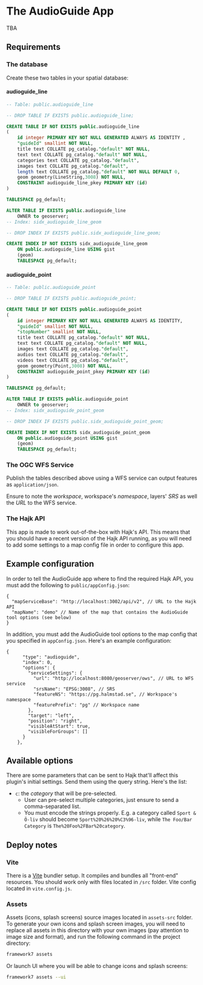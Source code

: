 # The AudioGuide App

TBA

## Requirements

### The database

Create these two tables in your spatial database:

#### audioguide_line

```sql
-- Table: public.audioguide_line

-- DROP TABLE IF EXISTS public.audioguide_line;

CREATE TABLE IF NOT EXISTS public.audioguide_line
(
    id integer PRIMARY KEY NOT NULL GENERATED ALWAYS AS IDENTITY ,
    "guideId" smallint NOT NULL,
    title text COLLATE pg_catalog."default" NOT NULL,
    text text COLLATE pg_catalog."default" NOT NULL,
    categories text COLLATE pg_catalog."default",
    images text COLLATE pg_catalog."default",
    length text COLLATE pg_catalog."default" NOT NULL DEFAULT 0,
    geom geometry(LineString,3008) NOT NULL,
    CONSTRAINT audioguide_line_pkey PRIMARY KEY (id)
)

TABLESPACE pg_default;

ALTER TABLE IF EXISTS public.audioguide_line
    OWNER to geoserver;
-- Index: sidx_audioguide_line_geom

-- DROP INDEX IF EXISTS public.sidx_audioguide_line_geom;

CREATE INDEX IF NOT EXISTS sidx_audioguide_line_geom
    ON public.audioguide_line USING gist
    (geom)
    TABLESPACE pg_default;
```

#### audioguide_point

```sql
-- Table: public.audioguide_point

-- DROP TABLE IF EXISTS public.audioguide_point;

CREATE TABLE IF NOT EXISTS public.audioguide_point
(
    id integer PRIMARY KEY NOT NULL GENERATED ALWAYS AS IDENTITY,
    "guideId" smallint NOT NULL,
    "stopNumber" smallint NOT NULL,
    title text COLLATE pg_catalog."default" NOT NULL,
    text text COLLATE pg_catalog."default" NOT NULL,
    images text COLLATE pg_catalog."default",
    audios text COLLATE pg_catalog."default",
    videos text COLLATE pg_catalog."default",
    geom geometry(Point,3008) NOT NULL,
    CONSTRAINT audioguide_point_pkey PRIMARY KEY (id)
)

TABLESPACE pg_default;

ALTER TABLE IF EXISTS public.audioguide_point
    OWNER to geoserver;
-- Index: sidx_audioguide_point_geom

-- DROP INDEX IF EXISTS public.sidx_audioguide_point_geom;

CREATE INDEX IF NOT EXISTS sidx_audioguide_point_geom
    ON public.audioguide_point USING gist
    (geom)
    TABLESPACE pg_default;
```

### The OGC WFS Service

Publish the tables described above using a WFS service can output features as `application/json`.

Ensure to note the _workspace_, workspace's _namespace_, layers' _SRS_ as well the _URL_ to the WFS service.

### The Hajk API

This app is made to work out-of-the-box with Hajk's API. This means that you should have a recent version of the Hajk API running, as you will need to add some settings to a map config file in order to configure this app.

## Example configuration

In order to tell the AudioGuide app where to find the required Hajk API, you must add the following to `public/appConfig.json`:

```jsonc
{
  "mapServiceBase": "http://localhost:3002/api/v2", // URL to the Hajk API
  "mapName": "demo" // Name of the map that contains the AudioGuide tool options (see below)
}
```

In addition, you must add the AudioGuide tool options to the map config that you specified in `appConfig.json`. Here's an example configuration:

```jsonc
{
      "type": "audioguide",
      "index": 0,
      "options": {
        "serviceSettings": {
          "url": "http://localhost:8080/geoserver/ows", // URL to WFS service
          "srsName": "EPSG:3008", // SRS
          "featureNS": "https://pg.halmstad.se", // Workspace's namespace
          "featurePrefix": "pg" // Workspace name
        },
        "target": "left",
        "position": "right",
        "visibleAtStart": true,
        "visibleForGroups": []
      }
    },
```

## Available options

There are some parameters that can be sent to Hajk that'll affect this plugin's initial settings. Send them using the query string. Here's the list:

- `c`: the _category_ that will be pre-selected.
  - User can pre-select multiple categories, just ensure to send a comma-separated list.
  - You must encode the strings properly. E.g. a category called `Sport & Ö-liv` should become `Sport%20%26%20%C3%96-liv`, while `The Foo/Bar Category` is `The%20Foo%2FBar%20category`.

## Deploy notes

### Vite

There is a [Vite](https://vitejs.dev) bundler setup. It compiles and bundles all "front-end" resources. You should work only with files located in `/src` folder. Vite config located in `vite.config.js`.

### Assets

Assets (icons, splash screens) source images located in `assets-src` folder. To generate your own icons and splash screen images, you will need to replace all assets in this directory with your own images (pay attention to image size and format), and run the following command in the project directory:

```sh
framework7 assets
```

Or launch UI where you will be able to change icons and splash screens:

```sh
framework7 assets --ui
```

